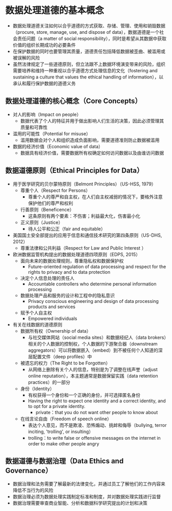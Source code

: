# **数据处理道德的基本概念**

- 数据处理道德关注如何以合乎道德的方式获取、存储、管理、使用和销毁数据（procure, store, manage, use, and dispose of data），数据道德是一个社会责任问题（a matter of social responsibility），同时是希望从其数据中获取价值的组织长期成功的必要条件
- 在保护数据的同时也要管理其质量，道德责任包括降低数据被歪曲、被滥用或被误解的风险
- 虽然法律规定了一些道德原则，但立法跟不上数据环境演变带来的风险，组织需要培养和维持一种重视以合乎道德方式处理信息的文化（fostering and sustaining a culture that values the ethical handling of information），以承认和履行保护数据的道德义务

## 数据处理道德的核心概念（Core Concepts）

- 对人的影响（Impact on people）
  - 数据代表了个人的特征并用于做出影响人们生活的决策，因此必须管理其质量和可靠性
- 滥用的可能性（Potential for misuse）
  - 滥用数据会对个人和组织造成负面影响，需要道德准则防止数据被滥用
- 数据的经济价值（Economic value of data）
  - 数据具有经济价值，需要数据所有权确定如何访问数据以及由谁访问数据

## 数据道德原则（Ethical Principles for Data）

- 用于医学研究的贝尔蒙特原则（Belmont Principles）（US-HSS, 1979）
  - 尊重个人（Respect for Persons）
    - 尊重个人的尊严和自主权，在人们自主权减弱的情况下，要格外注意保护他们的尊严和权利
  - 行善原则（Beneficence）
    - 这条原则有两个要素：不伤害；利益最大化，伤害最小化
  - 正义原则（Justice）
    - 待人公平和公正（fair and equitable）
- 美国国土安全部提出的应用于信息和通信技术研究的第四条原则（US-DHS, 2012）
  - 尊重法律和公共利益（Respect for Law and Public Interest ）
- 欧洲数据监管机构提出的数据处理道德四项原则（EDPS, 2015）
  - 面向未来的数据处理规则，尊重隐私权和数据保护权
    - Future-oriented regulation of data processing and respect for the rights to privacy and to data protection
  - 决定个人信息处理的责任人
    - Accountable controllers who determine personal information processing
  - 数据处理产品和服务的设计和工程中的隐私意识
    - Privacy conscious engineering and design of data processing products and services
  - 赋予个人自主权
    - Empowered individuals
- 有关在线数据的道德原则
  - 数据所有权（Ownership of data）
    - 与社交媒体网站（social media sites）和数据经纪人（data brokers）相关的个人数据的控制权，个人数据的下游聚合器（downstream aggregators）可以将数据嵌入（embed）到不被任何个人知道的深层配置文件（deep profiles）中
  - 被遗忘的权力（The Right to be Forgotten）
    - 从网络上删除有关个人的信息，特别是为了调整在线声誉（adjust online reputation），本主题通常是数据保留实践（data retention practices）的一部分
  - 身份（Identity）
    - 有权获得一个身份和一个正确的身份，并可选择匿名身份
    - Having the right to expect one identity and a correct identity, and to opt for a private identity.
      - private：that you do not want other people to know about
  - 在线言论自由（Freedom of speech online）
    - 表达个人意见，而不是欺凌、恐怖煽动、挑衅和侮辱（bullying, terror inciting, 'trolling', or insulting）
    - trolling：to write false or offensive messages on the internet in order to make other people angry

## 数据道德与数据治理（Data Ethics and Governance）

- 数据治理和法务需要了解最新的法律变化，并通过员工了解他们的工作内容来降低不当行为的风险
- 数据治理必须为数据处理实践制定标准和制度，并对数据处理实践进行监督
- 数据治理需要审查商业智能、分析和数据科学研究提出的计划和决策